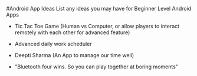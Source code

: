 #Android App Ideas
List any ideas you may have for Beginner Level Android Apps

-  Tic Tac Toe Game (Human vs Computer, or allow players to interact remotely with each other for advanced feature)
-	 Advanced daily work scheduler 
-  Deepti Sharma (An App to manage our time well)

- "Bluetooth four wins. So you can play together at boring moments"

